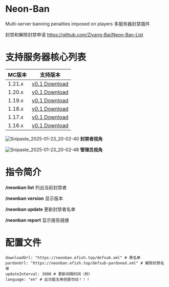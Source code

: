 # Neon-Ban
Multi-server banning penalties imposed on players
多服务器封禁插件

封禁和解除封禁申请 https://github.com/Ziyang-Bai/Neon-Ban-List

# 支持服务器核心列表
|MC版本|支持版本|
|--------|-------|
|1.21.x|[v0.1 Download](https://github.com/Ziyang-Bai/Neon-Ban/releases/tag/v0.1)|
|1.20.x|[v0.1 Download](https://github.com/Ziyang-Bai/Neon-Ban/releases/tag/v0.1)|
|1.19.x|[v0.1 Download](https://github.com/Ziyang-Bai/Neon-Ban/releases/tag/v0.1)|
|1.18.x|[v0.1 Download](https://github.com/Ziyang-Bai/Neon-Ban/releases/tag/v0.1)|
|1.17.x|[v0.1 Download](https://github.com/Ziyang-Bai/Neon-Ban/releases/tag/v0.1)|
|1.16.x|[v0.1 Download](https://github.com/Ziyang-Bai/Neon-Ban/releases/tag/v0.1)|


![Snipaste_2025-01-23_20-02-40](https://github.com/user-attachments/assets/d3bd4f98-a4a6-40ca-b1ef-42287320a2d9)
**封禁者视角**

![Snipaste_2025-01-23_20-02-48](https://github.com/user-attachments/assets/18a23c06-dea5-4189-ba87-5364be53dbbd)
**管理员视角**

# 指令简介

**/neonban list**  列出当前封禁者

**/neonban version**  显示版本

**/neonban update**  更新封禁者名单

**/neonban report**  显示报告链接

# 配置文件

```
downloadUrl: "https://neonban.efish.top/defsub.xml" # 黑名单
pardonUrl: "https://neonban.efish.top/defsub-pardoned.xml" # 解除封禁名单
updateInterval: 3600 # 更新间隔时间（秒）
language: "en" # 此功能无用但是勿动！！！

```
